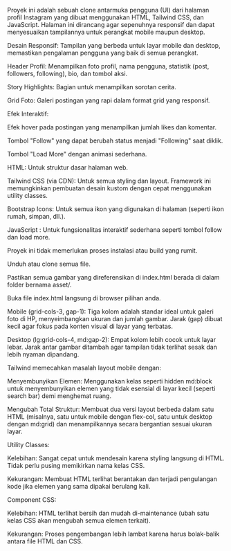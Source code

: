 <!-- Halaman Profil Instagram -->
Proyek ini adalah sebuah clone antarmuka pengguna (UI) dari halaman profil Instagram yang dibuat menggunakan HTML, Tailwind CSS, dan JavaScript. Halaman ini dirancang agar sepenuhnya responsif dan dapat menyesuaikan tampilannya untuk perangkat mobile maupun desktop.

 <!-- Fitur Utama -->
Desain Responsif: Tampilan yang berbeda untuk layar mobile dan desktop, memastikan pengalaman pengguna yang baik di semua perangkat.

Header Profil: Menampilkan foto profil, nama pengguna, statistik (post, followers, following), bio, dan tombol aksi.

Story Highlights: Bagian untuk menampilkan sorotan cerita.

Grid Foto: Galeri postingan yang rapi dalam format grid yang responsif.

Efek Interaktif:

Efek hover pada postingan yang menampilkan jumlah likes dan komentar.

Tombol "Follow" yang dapat berubah status menjadi "Following" saat diklik.

Tombol "Load More" dengan animasi sederhana.

<!-- Teknologi yang Digunakan -->
HTML: Untuk struktur dasar halaman web.

Tailwind CSS (via CDN): Untuk semua styling dan layout. Framework ini memungkinkan pembuatan desain kustom dengan cepat menggunakan utility classes.

Bootstrap Icons: Untuk semua ikon yang digunakan di halaman (seperti ikon rumah, simpan, dll.).

JavaScript : Untuk fungsionalitas interaktif sederhana seperti tombol follow dan load more.

 <!-- Cara Menjalankan Proyek -->
 Proyek ini tidak memerlukan proses instalasi atau build yang rumit.

Unduh atau clone semua file.

Pastikan semua gambar yang direferensikan di index.html berada di dalam folder bernama asset/.

Buka file index.html langsung di browser pilihan anda.

<!-- Pertanyaan README -->

<!-- Keputusan Grid dan Gap -->
Mobile (grid-cols-3, gap-1): Tiga kolom adalah standar ideal untuk galeri foto di HP, menyeimbangkan ukuran dan jumlah gambar. Jarak (gap) dibuat kecil agar fokus pada konten visual di layar yang terbatas.

Desktop (lg:grid-cols-4, md:gap-2): Empat kolom lebih cocok untuk layar lebar. Jarak antar gambar ditambah agar tampilan tidak terlihat sesak dan lebih nyaman dipandang.

<!-- Solusi Layout Mobile dengan Tailwind -->
Tailwind memecahkan masalah layout mobile dengan:

Menyembunyikan Elemen: Menggunakan kelas seperti hidden md:block untuk menyembunyikan elemen yang tidak esensial di layar kecil (seperti search bar) demi menghemat ruang.

Mengubah Total Struktur: Membuat dua versi layout berbeda dalam satu HTML (misalnya, satu untuk mobile dengan flex-col, satu untuk desktop dengan md:grid) dan menampilkannya secara bergantian sesuai ukuran layar.

<!-- Kelebihan & Kekurangan: Utility vs Component CSS  -->

Utility Classes:

Kelebihan: Sangat cepat untuk mendesain karena styling langsung di HTML. Tidak perlu pusing memikirkan nama kelas CSS.

Kekurangan: Membuat HTML terlihat berantakan dan terjadi pengulangan kode jika elemen yang sama dipakai berulang kali.

Component CSS:

Kelebihan: HTML terlihat bersih dan mudah di-maintenance (ubah satu kelas CSS akan mengubah semua elemen terkait).

Kekurangan: Proses pengembangan lebih lambat karena harus bolak-balik antara file HTML dan CSS.